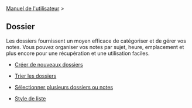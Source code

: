 [Manuel de l'utilisateur](/dragonnest/drawnote/manual/fr) >

Dossier
---

Les dossiers fournissent un moyen efficace de catégoriser et de gérer vos notes. Vous pouvez organiser vos notes par sujet, heure, emplacement et plus encore pour une récupération et une utilisation faciles.

- [Créer de nouveaux dossiers](new-folder.md)

- [Trier les dossiers](sort_folders.md)

- [Sélectionner plusieurs dossiers ou notes](select_multiple_folders_or_notes.md)

- [Style de liste](list_style.md)